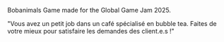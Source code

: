 Bobanimals
Game made for the Global Game Jam 2025. 

"Vous avez un petit job dans un café spécialisé en bubble tea. Faites de votre mieux pour satisfaire les demandes des client.e.s !"
